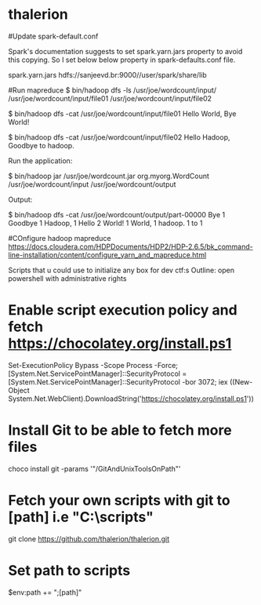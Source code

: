 # thalerion

#Update spark-default.conf

Spark's documentation suggests to set spark.yarn.jars property to avoid this copying. So I set below below property in spark-defaults.conf file.

spark.yarn.jars hdfs://sanjeevd.br:9000//user/spark/share/lib



#Run mapreduce
$ bin/hadoop dfs -ls /usr/joe/wordcount/input/
/usr/joe/wordcount/input/file01
/usr/joe/wordcount/input/file02

$ bin/hadoop dfs -cat /usr/joe/wordcount/input/file01
Hello World, Bye World!

$ bin/hadoop dfs -cat /usr/joe/wordcount/input/file02
Hello Hadoop, Goodbye to hadoop.

Run the application:

$ bin/hadoop jar /usr/joe/wordcount.jar org.myorg.WordCount /usr/joe/wordcount/input /usr/joe/wordcount/output

Output:

$ bin/hadoop dfs -cat /usr/joe/wordcount/output/part-00000
Bye 1
Goodbye 1
Hadoop, 1
Hello 2
World! 1
World, 1
hadoop. 1
to 1


#COnfigure hadoop mapreduce
https://docs.cloudera.com/HDPDocuments/HDP2/HDP-2.6.5/bk_command-line-installation/content/configure_yarn_and_mapreduce.html


Scripts that u could use to initialize any box for dev ctf:s
Outline:
open powershell with administrative rights
# Enable script execution policy and fetch https://chocolatey.org/install.ps1
Set-ExecutionPolicy Bypass -Scope Process -Force; [System.Net.ServicePointManager]::SecurityProtocol = [System.Net.ServicePointManager]::SecurityProtocol -bor 3072; iex ((New-Object System.Net.WebClient).DownloadString('https://chocolatey.org/install.ps1'))

# Install Git to be able to fetch more files
choco install git -params '"/GitAndUnixToolsOnPath"'


# Fetch your own scripts with git to [path] i.e "C:\scripts"
git clone https://github.com/thalerion/thalerion.git 

# Set path to scripts
$env:path += ";[path]"









